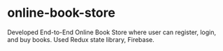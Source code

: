 # online-book-store
Developed End-to-End Online Book Store where user can register, login, and buy books. Used Redux state library, Firebase.
